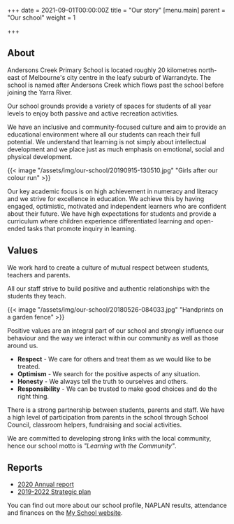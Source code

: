 +++
date = 2021-09-01T00:00:00Z
title = "Our story"
[menu.main]
parent = "Our school"
weight = 1

+++
## About

Andersons Creek Primary School is located roughly 20 kilometres north-east of Melbourne's city centre in the leafy suburb of Warrandyte. The school is named after Andersons Creek which flows past the school before joining the Yarra River.

Our school grounds provide a variety of spaces for students of all year levels to enjoy both passive and active recreation activities.

We have an inclusive and community-focused culture and aim to provide an educational environment where all our students can reach their full potential. We understand that learning is not simply about intellectual development and we place just as much emphasis on emotional, social and physical development.

{{< image "/assets/img/our-school/20190915-130510.jpg" "Girls after our colour run" >}}

Our key academic focus is on high achievement in numeracy and literacy and we strive for excellence in education. We achieve this by having engaged, optimistic, motivated and independent learners who are confident about their future. We have high expectations for students and provide a curriculum where children experience differentiated learning and open-ended tasks that promote inquiry in learning.

## Values

We work hard to create a culture of mutual respect between students, teachers and parents.

All our staff strive to build positive and authentic relationships with the students they teach.

{{< image "/assets/img/our-school/20180526-084033.jpg" "Handprints on a garden fence" >}}

Positive values are an integral part of our school and strongly influence our behaviour and the way we interact within our community as well as those around us.

* **Respect** - We care for others and treat them as we would like to be treated.
* **Optimism** - We search for the positive aspects of any situation.
* **Honesty** - We always tell the truth to ourselves and others.
* **Responsibility** - We can be trusted to make good choices and do the right thing.

There is a strong partnership between students, parents and staff. We have a high level of participation from parents in the school through School Council, classroom helpers, fundraising and social activities.

We are committed to developing strong links with the local community, hence our school motto is _"Learning with the Community"_.

## Reports

* [2020 Annual report](https://res.cloudinary.com/andersonscreekps/image/upload/v1631587447/publications/2020_Annual_Report.pdf "2020 Annual report")
* [2019-2022 Strategic plan](https://res.cloudinary.com/andersonscreekps/image/upload/v1587869953/publications/2019-2022_Strategic_Plan.pdf "2019-2022 Strategic plan")

You can find out more about our school profile, NAPLAN results, attendance and finances on the [My School website](https://www.myschool.edu.au/school/45019 "Anderson's Creek Primary School - My School").